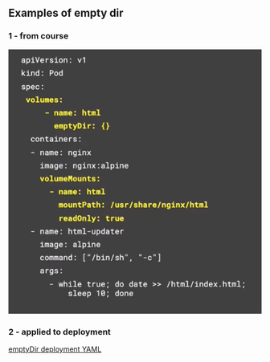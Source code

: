 ## Examples of empty dir

### 1 - from course

![Example of Empty Dir from the coruse](05-storage/empty_dir_example_from_course.png)

### 2 - applied to deployment

[emptyDir deployment YAML](05-storage/emptyDir_ex.yaml)
